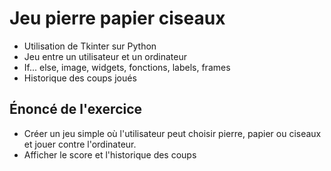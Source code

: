 # Jeu pierre papier ciseaux

* Utilisation de Tkinter sur Python
* Jeu entre un utilisateur et un ordinateur
* If... else, image, widgets, fonctions, labels, frames
* Historique des coups joués

## Énoncé de l'exercice

* Créer un jeu simple où l'utilisateur peut choisir pierre, papier ou ciseaux et jouer contre l'ordinateur.
* Afficher le score et l'historique des coups